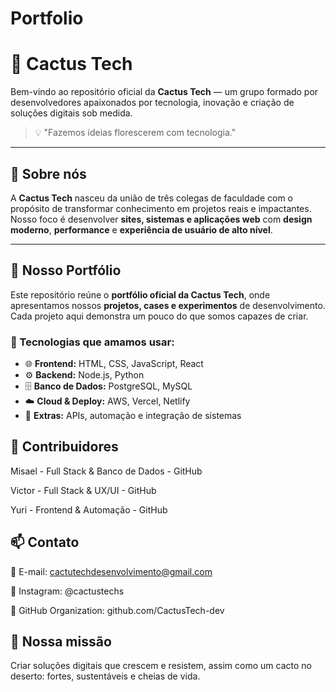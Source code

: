 # Portfolio

# 🌵 Cactus Tech

Bem-vindo ao repositório oficial da **Cactus Tech** — um grupo formado por desenvolvedores apaixonados por tecnologia, inovação e criação de soluções digitais sob medida.  

> 💡 "Fazemos ideias florescerem com tecnologia."

---

## 🚀 Sobre nós

A **Cactus Tech** nasceu da união de três colegas de faculdade com o propósito de transformar conhecimento em projetos reais e impactantes.  
Nosso foco é desenvolver **sites, sistemas e aplicações web** com **design moderno**, **performance** e **experiência de usuário de alto nível**.

---

## 💼 Nosso Portfólio

Este repositório reúne o **portfólio oficial da Cactus Tech**, onde apresentamos nossos **projetos, cases e experimentos** de desenvolvimento.  
Cada projeto aqui demonstra um pouco do que somos capazes de criar.

### 🧩 Tecnologias que amamos usar:
- 🌐 **Frontend:** HTML, CSS, JavaScript, React  
- ⚙️ **Backend:** Node.js, Python  
- 🗄️ **Banco de Dados:** PostgreSQL, MySQL  
- ☁️ **Cloud & Deploy:** AWS, Vercel, Netlify  
- 🧠 **Extras:** APIs, automação e integração de sistemas  

## 🤝 Contribuidores

Misael - Full Stack & Banco de Dados	- GitHub

Victor - Full Stack & UX/UI - GitHub

Yuri - Frontend & Automação - GitHub

## 📫 Contato

📧 E-mail: cactutechdesenvolvimento@gmail.com

📸 Instagram: @cactustechs

🐙 GitHub Organization: github.com/CactusTech-dev

## 🌟 Nossa missão

Criar soluções digitais que crescem e resistem, assim como um cacto no deserto: fortes, sustentáveis e cheias de vida.
